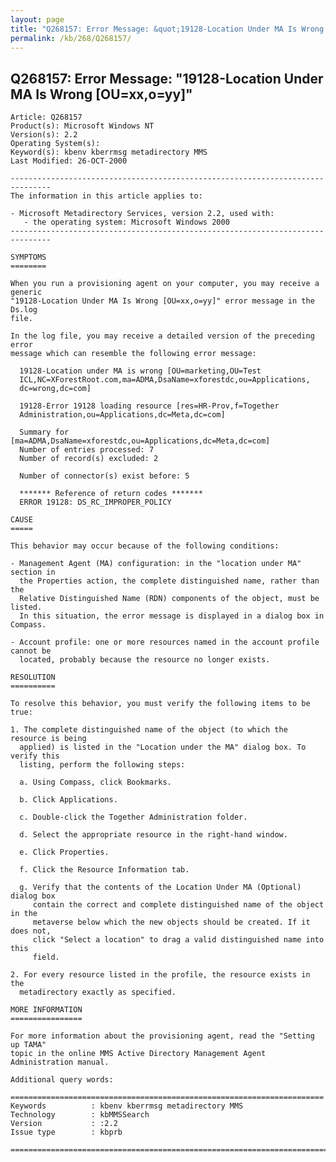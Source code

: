 ```yaml
---
layout: page
title: "Q268157: Error Message: &quot;19128-Location Under MA Is Wrong &#91;OU=xx,o=yy&#93;&quot;"
permalink: /kb/268/Q268157/
---
```


## Q268157: Error Message: &quot;19128-Location Under MA Is Wrong &#91;OU=xx,o=yy&#93;&quot;

	Article: Q268157
	Product(s): Microsoft Windows NT
	Version(s): 2.2
	Operating System(s): 
	Keyword(s): kbenv kberrmsg metadirectory MMS
	Last Modified: 26-OCT-2000
	
	-------------------------------------------------------------------------------
	The information in this article applies to:
	
	- Microsoft Metadirectory Services, version 2.2, used with:
	   - the operating system: Microsoft Windows 2000 
	-------------------------------------------------------------------------------
	
	SYMPTOMS
	========
	
	When you run a provisioning agent on your computer, you may receive a generic
	"19128-Location Under MA Is Wrong [OU=xx,o=yy]" error message in the Ds.log
	file.
	
	In the log file, you may receive a detailed version of the preceding error
	message which can resemble the following error message:
	
	  19128-Location under MA is wrong [OU=marketing,OU=Test
	  ICL,NC=XForestRoot.com,ma=ADMA,DsaName=xforestdc,ou=Applications,
	  dc=wrong,dc=com]
	
	  19128-Error 19128 loading resource [res=HR-Prov,f=Together
	  Administration,ou=Applications,dc=Meta,dc=com]
	
	  Summary for [ma=ADMA,DsaName=xforestdc,ou=Applications,dc=Meta,dc=com]
	  Number of entries processed: 7
	  Number of record(s) excluded: 2
	
	  Number of connector(s) exist before: 5
	
	  ******* Reference of return codes *******
	  ERROR 19128: DS_RC_IMPROPER_POLICY
	
	CAUSE
	=====
	
	This behavior may occur because of the following conditions:
	
	- Management Agent (MA) configuration: in the "location under MA" section in
	  the Properties action, the complete distinguished name, rather than the
	  Relative Distinguished Name (RDN) components of the object, must be listed.
	  In this situation, the error message is displayed in a dialog box in Compass.
	
	- Account profile: one or more resources named in the account profile cannot be
	  located, probably because the resource no longer exists.
	
	RESOLUTION
	==========
	
	To resolve this behavior, you must verify the following items to be true:
	
	1. The complete distinguished name of the object (to which the resource is being
	  applied) is listed in the "Location under the MA" dialog box. To verify this
	  listing, perform the following steps:
	
	  a. Using Compass, click Bookmarks.
	
	  b. Click Applications.
	
	  c. Double-click the Together Administration folder.
	
	  d. Select the appropriate resource in the right-hand window.
	
	  e. Click Properties.
	
	  f. Click the Resource Information tab.
	
	  g. Verify that the contents of the Location Under MA (Optional) dialog box
	     contain the correct and complete distinguished name of the object in the
	     metaverse below which the new objects should be created. If it does not,
	     click "Select a location" to drag a valid distinguished name into this
	     field.
	
	2. For every resource listed in the profile, the resource exists in the
	  metadirectory exactly as specified.
	
	MORE INFORMATION
	================
	
	For more information about the provisioning agent, read the "Setting up TAMA"
	topic in the online MMS Active Directory Management Agent Administration manual.
	
	Additional query words:
	
	======================================================================
	Keywords          : kbenv kberrmsg metadirectory MMS 
	Technology        : kbMMSSearch
	Version           : :2.2
	Issue type        : kbprb
	
	=============================================================================
	
